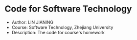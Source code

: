 # Code for Software Technology

* Author: LIN JIANING
* Course: Software Technology, Zhejiang University
* Description: The code for course's homework
